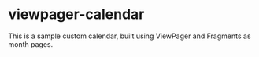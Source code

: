 # viewpager-calendar
This is a sample custom calendar, built using ViewPager and Fragments as month pages.
